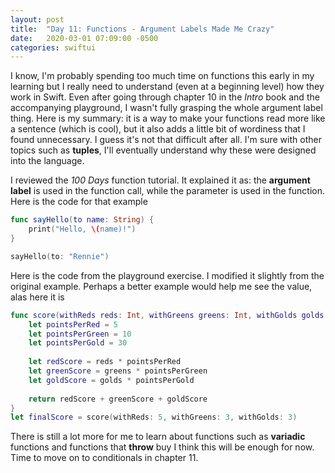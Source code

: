 ```yaml
---
layout: post
title:  "Day 11: Functions - Argument Labels Made Me Crazy"
date:   2020-03-01 07:09:00 -0500
categories: swiftui
---
```


I know, I'm probably spending too much time on functions this early in my learning but I really need to understand (even at a beginning level) how they work in Swift. Even after going through chapter 10 in the _Intro_ book and the accompanying playground, I wasn't fully grasping the whole argument label thing. Here is my summary: it is a way to make your functions read more like a sentence (which is cool), but it also adds a little bit of wordiness that I found unnecessary. I guess it's not that difficult after all. I'm sure with other topics such as **tuples**, I'll eventually understand why these were designed into the language.

I reviewed the _100 Days_ function tutorial. It explained it as: the **argument label** is used in the function call, while the parameter is used in the function. Here is the code for that example

```swift
func sayHello(to name: String) {
    print("Hello, \(name)!")
}

sayHello(to: "Rennie")
```

Here is the code from the playground exercise. I modified it slightly from the original example. Perhaps a better example would help me see the value, alas here it is

```swift
func score(withReds reds: Int, withGreens greens: Int, withGolds golds: Int) -> Int {
    let pointsPerRed = 5
    let pointsPerGreen = 10
    let pointsPerGold = 30
    
    let redScore = reds * pointsPerRed
    let greenScore = greens * pointsPerGreen
    let goldScore = golds * pointsPerGold
    
    return redScore + greenScore + goldScore
}
let finalScore = score(withReds: 5, withGreens: 3, withGolds: 3)
```

There is still a lot more for me to learn about functions such as **variadic** functions and functions that **throw** buy I think this will be enough for now. Time to move on to conditionals in chapter 11.
